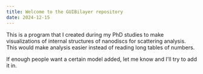 ```yaml
---
title: Welcome to the GUIBilayer repository
date: 2024-12-15
---
```


This is a program that I created during my PhD studies to make visualizations of internal structures of nanodiscs for scattering analysis. This would make analysis easier instead of reading long tables of numbers.

If enough people want a certain model added, let me know and I'll try to add it in.
